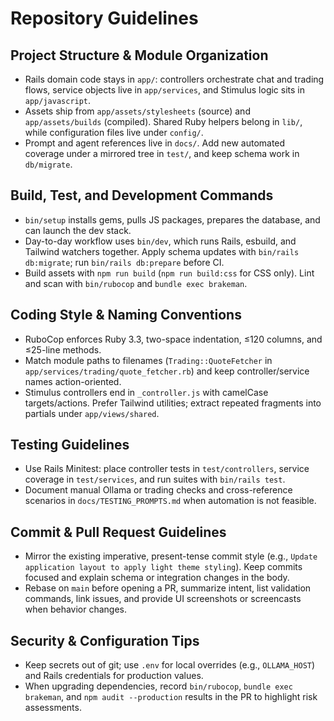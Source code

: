 # Repository Guidelines

## Project Structure & Module Organization
- Rails domain code stays in `app/`: controllers orchestrate chat and trading flows, service objects live in `app/services`, and Stimulus logic sits in `app/javascript`.
- Assets ship from `app/assets/stylesheets` (source) and `app/assets/builds` (compiled). Shared Ruby helpers belong in `lib/`, while configuration files live under `config/`.
- Prompt and agent references live in `docs/`. Add new automated coverage under a mirrored tree in `test/`, and keep schema work in `db/migrate`.

## Build, Test, and Development Commands
- `bin/setup` installs gems, pulls JS packages, prepares the database, and can launch the dev stack.
- Day-to-day workflow uses `bin/dev`, which runs Rails, esbuild, and Tailwind watchers together. Apply schema updates with `bin/rails db:migrate`; run `bin/rails db:prepare` before CI.
- Build assets with `npm run build` (`npm run build:css` for CSS only). Lint and scan with `bin/rubocop` and `bundle exec brakeman`.

## Coding Style & Naming Conventions
- RuboCop enforces Ruby 3.3, two-space indentation, ≤120 columns, and ≤25-line methods.
- Match module paths to filenames (`Trading::QuoteFetcher` in `app/services/trading/quote_fetcher.rb`) and keep controller/service names action-oriented.
- Stimulus controllers end in `_controller.js` with camelCase targets/actions. Prefer Tailwind utilities; extract repeated fragments into partials under `app/views/shared`.

## Testing Guidelines
- Use Rails Minitest: place controller tests in `test/controllers`, service coverage in `test/services`, and run suites with `bin/rails test`.
- Document manual Ollama or trading checks and cross-reference scenarios in `docs/TESTING_PROMPTS.md` when automation is not feasible.

## Commit & Pull Request Guidelines
- Mirror the existing imperative, present-tense commit style (e.g., `Update application layout to apply light theme styling`). Keep commits focused and explain schema or integration changes in the body.
- Rebase on `main` before opening a PR, summarize intent, list validation commands, link issues, and provide UI screenshots or screencasts when behavior changes.

## Security & Configuration Tips
- Keep secrets out of git; use `.env` for local overrides (e.g., `OLLAMA_HOST`) and Rails credentials for production values.
- When upgrading dependencies, record `bin/rubocop`, `bundle exec brakeman`, and `npm audit --production` results in the PR to highlight risk assessments.
